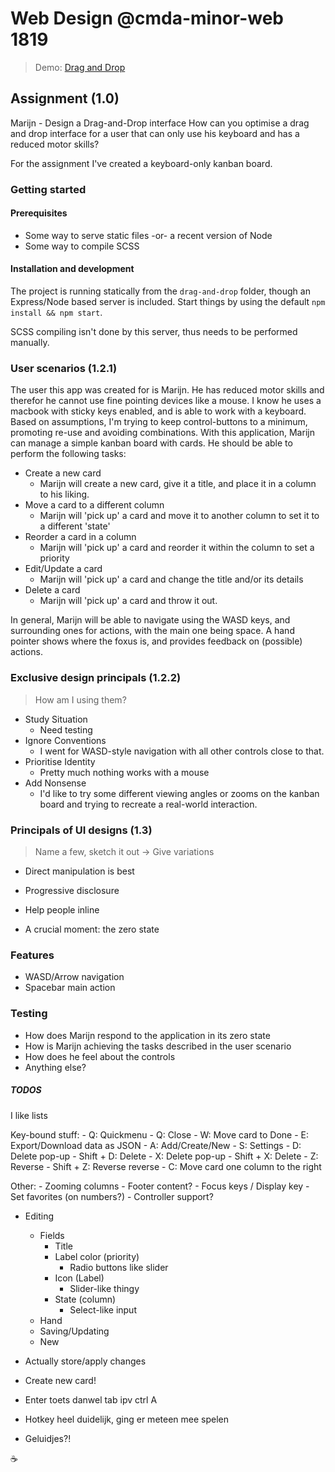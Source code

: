 # Web Design @cmda-minor-web 1819
> Demo: [Drag and Drop](https://wd.minor.vandijkstef.nl/)

## Assignment (1.0)
Marijn - Design a Drag-and-Drop interface
How can you optimise a drag and drop interface for a user that can only use his keyboard and has a reduced motor skills?

For the assignment I've created a keyboard-only kanban board.

### Getting started

#### Prerequisites
- Some way to serve static files -or- a recent version of Node
- Some way to compile SCSS

#### Installation and development
The project is running statically from the `drag-and-drop` folder, though an Express/Node based server is included. Start things by using the default `npm install && npm start`.

SCSS compiling isn't done by this server, thus needs to be performed manually.

### User scenarios (1.2.1)
The user this app was created for is Marijn. He has reduced motor skills and therefor he cannot use fine pointing devices like a mouse. I know he uses a macbook with sticky keys enabled, and is able to work with a keyboard. Based on assumptions, I'm trying to keep control-buttons to a minimum, promoting re-use and avoiding combinations.
With this application, Marijn can manage a simple kanban board with cards. He should be able to perform the following tasks:
- Create a new card
	- Marijn will create a new card, give it a title, and place it in a column to his liking.
- Move a card to a different column
	- Marijn will 'pick up' a card and move it to another column to set it to a different 'state'
- Reorder a card in a column
	- Marijn will 'pick up' a card and reorder it within the column to set a priority
- Edit/Update a card
	- Marijn will 'pick up' a card and change the title and/or its details
- Delete a card
	- Marijn will 'pick up' a card and throw it out.

In general, Marijn will be able to navigate using the WASD keys, and surrounding ones for actions, with the main one being space. A hand pointer shows where the foxus is, and provides feedback on (possible) actions. 


### Exclusive design principals (1.2.2)
> How am I using them?
- Study Situation
	- Need testing
- Ignore Conventions
	- I went for WASD-style navigation with all other controls close to that.
- Prioritise Identity
	- Pretty much nothing works with a mouse
- Add Nonsense
	- I'd like to try some different viewing angles or zooms on the kanban board and trying to recreate a real-world interaction.

### Principals of UI designs (1.3)
> Name a few, sketch it out -> Give variations
- Direct manipulation is best

- Progressive disclosure
- Help people inline
- A crucial moment: the zero state

### Features
- WASD/Arrow navigation
- Spacebar main action

### Testing
- How does Marijn respond to the application in its zero state
- How is Marijn achieving the tasks described in the user scenario
- How does he feel about the controls
- Anything else?

##### TODOS
I like lists

Key-bound stuff:
	- Q: Quickmenu
		- Q: Close
		- W: Move card to Done
		- E: Export/Download data as JSON
		- A: Add/Create/New
		- S: Settings
		- D: Delete pop-up
			- Shift + D: Delete
	- X: Delete pop-up
		- Shift + X: Delete
	- Z: Reverse
		- Shift + Z: Reverse reverse
	- C: Move card one column to the right

Other:
	- Zooming columns
	- Footer content?
	- Focus keys / Display key
	- Set favorites (on numbers?)
	- Controller support?

- Editing
	- Fields
		- Title
		- Label color (priority)
			- Radio buttons like slider
		- Icon (Label)
			- Slider-like thingy
		- State (column)
			- Select-like input
	- Hand
	- Saving/Updating
	- New

- Actually store/apply changes
- Create new card!

- Enter toets danwel tab ipv ctrl A
- Hotkey heel duidelijk, ging er meteen mee spelen
- Geluidjes?!




☕